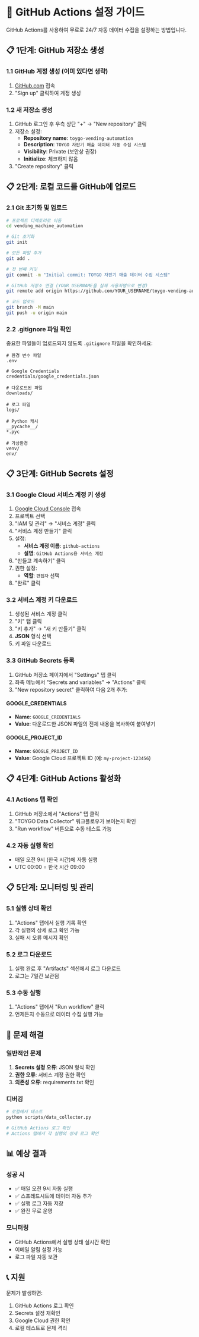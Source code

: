 # 🐙 GitHub Actions 설정 가이드

GitHub Actions를 사용하여 무료로 24/7 자동 데이터 수집을 설정하는 방법입니다.

## 📋 1단계: GitHub 저장소 생성

### 1.1 GitHub 계정 생성 (이미 있다면 생략)
1. [GitHub.com](https://github.com) 접속
2. "Sign up" 클릭하여 계정 생성

### 1.2 새 저장소 생성
1. GitHub 로그인 후 우측 상단 "+" → "New repository" 클릭
2. 저장소 설정:
   - **Repository name**: `toygo-vending-automation`
   - **Description**: `TOYGO 자판기 매출 데이터 자동 수집 시스템`
   - **Visibility**: Private (보안상 권장)
   - **Initialize**: 체크하지 않음
3. "Create repository" 클릭

## 📋 2단계: 로컬 코드를 GitHub에 업로드

### 2.1 Git 초기화 및 업로드
```bash
# 프로젝트 디렉토리로 이동
cd vending_machine_automation

# Git 초기화
git init

# 모든 파일 추가
git add .

# 첫 번째 커밋
git commit -m "Initial commit: TOYGO 자판기 매출 데이터 수집 시스템"

# GitHub 저장소 연결 (YOUR_USERNAME을 실제 사용자명으로 변경)
git remote add origin https://github.com/YOUR_USERNAME/toygo-vending-automation.git

# 코드 업로드
git branch -M main
git push -u origin main
```

### 2.2 .gitignore 파일 확인
중요한 파일들이 업로드되지 않도록 `.gitignore` 파일을 확인하세요:

```
# 환경 변수 파일
.env

# Google Credentials
credentials/google_credentials.json

# 다운로드된 파일
downloads/

# 로그 파일
logs/

# Python 캐시
__pycache__/
*.pyc

# 가상환경
venv/
env/
```

## 📋 3단계: GitHub Secrets 설정

### 3.1 Google Cloud 서비스 계정 키 생성
1. [Google Cloud Console](https://console.cloud.google.com/) 접속
2. 프로젝트 선택
3. "IAM 및 관리" → "서비스 계정" 클릭
4. "서비스 계정 만들기" 클릭
5. 설정:
   - **서비스 계정 이름**: `github-actions`
   - **설명**: `GitHub Actions용 서비스 계정`
6. "만들고 계속하기" 클릭
7. 권한 설정:
   - **역할**: `편집자` 선택
8. "완료" 클릭

### 3.2 서비스 계정 키 다운로드
1. 생성된 서비스 계정 클릭
2. "키" 탭 클릭
3. "키 추가" → "새 키 만들기" 클릭
4. **JSON** 형식 선택
5. 키 파일 다운로드

### 3.3 GitHub Secrets 등록
1. GitHub 저장소 페이지에서 "Settings" 탭 클릭
2. 좌측 메뉴에서 "Secrets and variables" → "Actions" 클릭
3. "New repository secret" 클릭하여 다음 2개 추가:

#### GOOGLE_CREDENTIALS
- **Name**: `GOOGLE_CREDENTIALS`
- **Value**: 다운로드한 JSON 파일의 전체 내용을 복사하여 붙여넣기

#### GOOGLE_PROJECT_ID
- **Name**: `GOOGLE_PROJECT_ID`
- **Value**: Google Cloud 프로젝트 ID (예: `my-project-123456`)

## 📋 4단계: GitHub Actions 활성화

### 4.1 Actions 탭 확인
1. GitHub 저장소에서 "Actions" 탭 클릭
2. "TOYGO Data Collector" 워크플로우가 보이는지 확인
3. "Run workflow" 버튼으로 수동 테스트 가능

### 4.2 자동 실행 확인
- 매일 오전 9시 (한국 시간)에 자동 실행
- UTC 00:00 = 한국 시간 09:00

## 📋 5단계: 모니터링 및 관리

### 5.1 실행 상태 확인
1. "Actions" 탭에서 실행 기록 확인
2. 각 실행의 상세 로그 확인 가능
3. 실패 시 오류 메시지 확인

### 5.2 로그 다운로드
1. 실행 완료 후 "Artifacts" 섹션에서 로그 다운로드
2. 로그는 7일간 보관됨

### 5.3 수동 실행
1. "Actions" 탭에서 "Run workflow" 클릭
2. 언제든지 수동으로 데이터 수집 실행 가능

## 🔧 문제 해결

### 일반적인 문제
1. **Secrets 설정 오류**: JSON 형식 확인
2. **권한 오류**: 서비스 계정 권한 확인
3. **의존성 오류**: requirements.txt 확인

### 디버깅
```bash
# 로컬에서 테스트
python scripts/data_collector.py

# GitHub Actions 로그 확인
# Actions 탭에서 각 실행의 상세 로그 확인
```

## 📊 예상 결과

### 성공 시
- ✅ 매일 오전 9시 자동 실행
- ✅ 스프레드시트에 데이터 자동 추가
- ✅ 실행 로그 자동 저장
- ✅ 완전 무료 운영

### 모니터링
- GitHub Actions에서 실행 상태 실시간 확인
- 이메일 알림 설정 가능
- 로그 파일 자동 보관

## 📞 지원

문제가 발생하면:
1. GitHub Actions 로그 확인
2. Secrets 설정 재확인
3. Google Cloud 권한 확인
4. 로컬 테스트로 문제 격리 